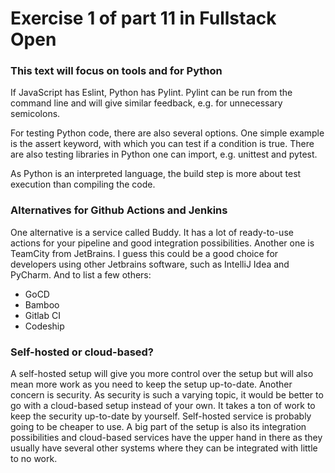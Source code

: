 # Exercise 1 of part 11 in Fullstack Open

### This text will focus on tools and for Python

If JavaScript has Eslint, Python has Pylint. Pylint can be run from the command line and will give similar feedback, e.g. for unnecessary semicolons.

For testing Python code, there are also several options. One simple example is the assert keyword, with which you can test if a condition is true.
There are also testing libraries in Python one can import, e.g. unittest and pytest.

As Python is an interpreted language, the build step is more about test execution than compiling the code.


### Alternatives for Github Actions and Jenkins

One alternative is a service called Buddy. It has a lot of ready-to-use actions for your pipeline and good integration possibilities.
Another one is TeamCity from JetBrains. I guess this could be a good choice for developers using other Jetbrains software, such as IntelliJ Idea and PyCharm.
And to list a few others:
  - GoCD
  - Bamboo
  - Gitlab CI
  - Codeship
 
### Self-hosted or cloud-based?

A self-hosted setup will give you more control over the setup but will also mean more work as you need to keep the setup up-to-date.
Another concern is security. As security is such a varying topic, it would be better to go with a cloud-based setup instead of your own. It takes a ton of work to keep the security up-to-date by yourself.
Self-hosted service is probably going to be cheaper to use.
A big part of the setup is also its integration possibilities and cloud-based services have the upper hand in there as they usually have several other systems where they can be integrated with little to no work.
